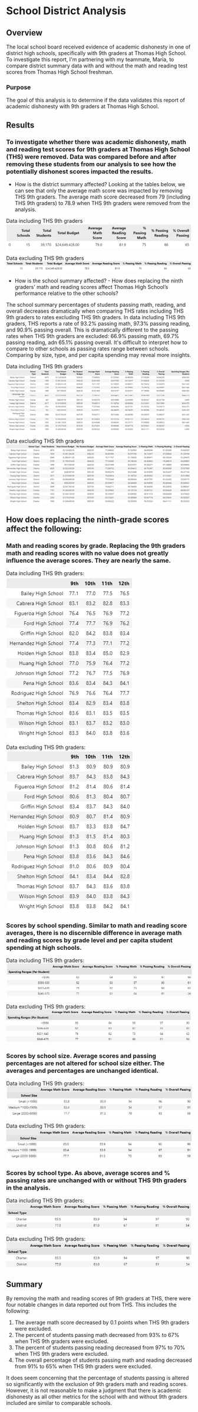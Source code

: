 # School District Analysis

## Overview
The local school board received evidence of academic dishonesty in one of district high schools, specifically with 9th graders at Thomas High School. To investigate this report, I'm partnering with my teammate, Maria, to compare district summary data with and without the math and reading test scores from Thomas High School freshman. 

### Purpose
The goal of this analysis is to determine if the data validates this report of academic dishonesty with 9th graders at Thomas High School.

## Results
### To investigate whether there was academic dishonesty, math and reading test scores for 9th graders at Thomas High School (THS) were removed. Data was compared before and after removing these students from our analysis to see how the potentially dishonest scores impacted the results.

- How is the district summary affected?
Looking at the tables below, we can see that only the average math score was impacted by removing THS 9th graders. The average math score decreased from 79 (including THS 9th graders) to 78.9 when THS 9th graders were removed from the analysis.

Data including THS 9th graders
![image](Resources\dist_sum_pre.jpg)

Data excluding THS 9th graders
![image](Resources\dist_sum_post.jpg)

- How is the school summary affected? - How does replacing the ninth graders’ math and reading scores affect Thomas High School’s performance relative to the other schools?

The school summary percentages of students passing math, reading, and overall decreases dramatically when comparing THS rates including THS 9th graders to rates excluding THS 9th graders. In data including THS 9th graders, THS reports a rate of 93.2% passing math, 97.3% passing reading, and 90.9% passing overall. This is dramatically different to the passing rates when THS 9th graders are excluded: 66.9% passing math, 69.7% passing reading, adn 65.1% passing overall. It's difficult to interpret how to compare to other schools as passing rates range between schools. Comparing by size, type, and per capita spending may reveal more insights.

Data including THS 9th graders
![image](Resources\per_school_pre.jpg)

Data excluding THS 9th graders
![image](Resources\per_school_post.jpg)


## How does replacing the ninth-grade scores affect the following:

### Math and reading scores by grade. Replacing the 9th graders math and reading scores with no value does not greatly influence the average scores. They are nearly the same.

Data including THS 9th graders:
![image](Resources\math_grade_pre.jpg)

Data excluding THS 9th graders:
![image](Resources\reading_grade_pre.jpg)

### Scores by school spending. Similar to math and reading score averages, there is no discernible difference in average math and reading scores by grade level and per capita student spending at high schools. 

Data including THS 9th graders:
![image](Resources\spending_pre.jpg)

Data excluding THS 9th graders:
![image](Resources\spending_post.jpg)

### Scores by school size. Average scores and passing percentages are not altered for school size either. The averages and percentages are unchanged identical.
Data including THS 9th graders:
![image](Resources\size_pre.jpg)

Data excluding THS 9th graders:
![image](Resources\size_post.jpg)

### Scores by school type. As above, average scores and % passing rates are unchanged with or without THS 9th graders in the analysis.

Data including THS 9th graders:
![image](Resources\type_pre.jpg)

Data excluding THS 9th graders:
![image](Resources\type_post.jpg)

## Summary
By removing the math and reading scores of 9th graders at THS, there were four notable changes in data reported out from THS. This includes the following:
1. The average math score decreased by 0.1 points when THS 9th graders were excluded.
2. The percent of students passing math decreased from 93% to 67% when THS 9th graders were excluded.
3. The percent of students passing reading decreased from 97% to 70% when THS 9th graders were excluded.
4. The overall percentage of students passing math and reading decreased from 91% to 65% when THS 9th graders were excluded.

It does seem concerning that the percentage of students passing is altered so significantly with the exclusion of 9th graders math and reading scores. However, it is not reasonable to make a judgment that there is academic dishonesty as all other metrics for the school with and without 9th graders included are similar to comparable schools. 

